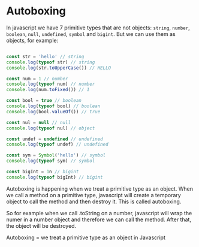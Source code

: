 # Autoboxing

In javascript we have 7 primitive types that are not objects: `string`, `number`, `boolean`, `null`, `undefined`, `symbol` and `bigint`. But we can use them as objects, for example:

```js

const str = 'hello' // string
console.log(typeof str) // string
console.log(str.toUpperCase()) // HELLO

const num = 1 // number
console.log(typeof num) // number
console.log(num.toFixed()) // 1

const bool = true // boolean
console.log(typeof bool) // boolean
console.log(bool.valueOf()) // true

const nul = null // null
console.log(typeof nul) // object

const undef = undefined // undefined
console.log(typeof undef) // undefined

const sym = Symbol('hello') // symbol
console.log(typeof sym) // symbol

const bigInt = 1n // bigint
console.log(typeof bigInt) // bigint

```

Autoboxing is happening when we treat a primitive type as an object. When we call a method on a primitive type, javascript will create a temporary object to call the method and then destroy it. This is called autoboxing.

So for example when we call .toString on a number, javascript will wrap the numer in a number object and therefore we can call the method. After that, the object will be destroyed.

Autoboxing = we treat a primitive type as an object in Javascript